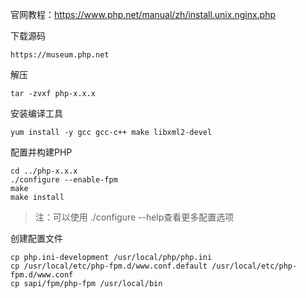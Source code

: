 官网教程：https://www.php.net/manual/zh/install.unix.nginx.php

下载源码

```
https://museum.php.net
```

解压

```
tar -zvxf php-x.x.x
```

安装编译工具

```
yum install -y gcc gcc-c++ make libxml2-devel
```

配置并构建PHP

```
cd ../php-x.x.x
./configure --enable-fpm
make
make install
```

> 注：可以使用 ./configure --help查看更多配置选项

创建配置文件

```
cp php.ini-development /usr/local/php/php.ini
cp /usr/local/etc/php-fpm.d/www.conf.default /usr/local/etc/php-fpm.d/www.conf
cp sapi/fpm/php-fpm /usr/local/bin
```

